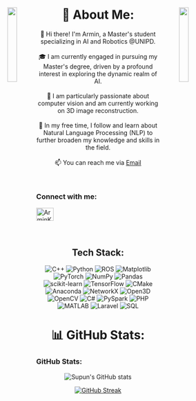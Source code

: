 <div align="center">
<img align="left" src="https://user-images.githubusercontent.com/65187002/144930161-2f783401-8d27-4fdf-a2f7-cc0ba32f1f1f.gif" width="21%" style="display:inline;"><img align="right" src="https://user-images.githubusercontent.com/65187002/144930161-2f783401-8d27-4fdf-a2f7-cc0ba32f1f1f.gif" width="21%" style="display:inline;">

# 💫 About Me:
👋 Hi there! I'm Armin, a Master's student specializing in AI and Robotics @UNIPD. <br><br>🎓 I am currently engaged in pursuing my Master's degree, driven by a profound interest in exploring the dynamic realm of AI. <br><br>🤖 I am particularly passionate about computer vision and am currently working on 3D image reconstruction.<br><br> 🌱 In my free time, I follow and learn about Natural Language Processing (NLP) to further broaden my knowledge and skills in the field.<br><br> 📫 You can reach me via [Email](mailto:karimi77armin@gmail.com) 
</dev>

<br>
<h3 align="left">Connect with me:</h3>
<p align="left">
<a href="www.linkedin.com/in/armin-karimi" target="blank"><img align="center" src="www.linkedin.com/in/armin-karimi" alt="ArminKArimi" height="30" width="40" /></a>

</p>
<br>

## Tech Stack:
![C++](https://img.shields.io/badge/c++-%2300599C.svg?style=for-the-badge&logo=c%2B%2B&logoColor=white) ![Python](https://img.shields.io/badge/python-3670A0?style=for-the-badge&logo=python&logoColor=ffdd54) ![ROS](https://img.shields.io/badge/ros-%230A0FF9.svg?style=for-the-badge&logo=ros&logoColor=white) ![Matplotlib](https://img.shields.io/badge/Matplotlib-%23ffffff.svg?style=for-the-badge&logo=Matplotlib&logoColor=black) ![PyTorch](https://img.shields.io/badge/PyTorch-%23EE4C2C.svg?style=for-the-badge&logo=PyTorch&logoColor=white) ![NumPy](https://img.shields.io/badge/numpy-%23013243.svg?style=for-the-badge&logo=numpy&logoColor=white) ![Pandas](https://img.shields.io/badge/pandas-%23150458.svg?style=for-the-badge&logo=pandas&logoColor=white) ![scikit-learn](https://img.shields.io/badge/scikit--learn-%23F7931E.svg?style=for-the-badge&logo=scikit-learn&logoColor=white) ![TensorFlow](https://img.shields.io/badge/TensorFlow-%23FF6F00.svg?style=for-the-badge&logo=TensorFlow&logoColor=white) ![CMake](https://img.shields.io/badge/CMake-%23008FBA.svg?style=for-the-badge&logo=cmake&logoColor=white) ![Anaconda](https://img.shields.io/badge/Anaconda-%2344A833.svg?style=for-the-badge&logo=anaconda&logoColor=white) ![NetworkX](https://img.shields.io/badge/NetworkX-%23008FBA.svg?style=for-the-badge&logo=networkx&logoColor=white) ![Open3D](https://img.shields.io/badge/Open3D-%23FF6F00.svg?style=for-the-badge&logo=Open3D&logoColor=white) ![OpenCV](https://img.shields.io/badge/OpenCV-%23FF6F00.svg?style=for-the-badge&logo=OpenCV&logoColor=white) ![C#](https://img.shields.io/badge/C%23-%2300599C.svg?style=for-the-badge&logo=c-sharp&logoColor=white) ![PySpark](https://img.shields.io/badge/PySpark-%23EE4C2C.svg?style=for-the-badge&logo=Apache-Spark&logoColor=white) ![PHP](https://img.shields.io/badge/PHP-%23777BB4.svg?style=for-the-badge&logo=PHP&logoColor=white) ![MATLAB](https://img.shields.io/badge/MATLAB-%230077B5.svg?style=for-the-badge&logo=MathWorks&logoColor=white) ![Laravel](https://img.shields.io/badge/Laravel-%23FF2D20.svg?style=for-the-badge&logo=laravel&logoColor=white) ![SQL](https://img.shields.io/badge/SQL-%230077B5.svg?style=for-the-badge&logo=MySQL&logoColor=white)

 
# 📊 GitHub Stats:
<h3 align="left">GitHub Stats:</h3>
<div align="center">
 
![Supun's GitHub stats](https://github-readme-stats.vercel.app/api?username=arminak6\&theme=midnight-purple\&show_icons=true\&show=reviews,prs_merged,prs_merged_percentage\&hide=contribs,issues)

[![GitHub Streak](https://streak-stats.demolab.com/?user=arminak6&theme=midnight-purple)](https://git.io/streak-stats)

</div>

<br><br>





